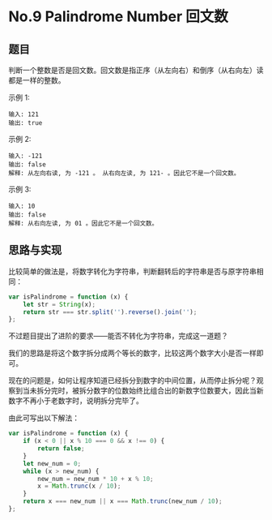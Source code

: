 # No.9 Palindrome Number 回文数

## 题目
判断一个整数是否是回文数。回文数是指正序（从左向右）和倒序（从右向左）读都是一样的整数。

示例 1:

```
输入: 121
输出: true
```

示例 2:

```
输入: -121
输出: false
解释: 从左向右读, 为 -121 。 从右向左读, 为 121- 。因此它不是一个回文数。
```

示例 3:

```
输入: 10
输出: false
解释: 从右向左读, 为 01 。因此它不是一个回文数。
```

## 思路与实现

比较简单的做法是，将数字转化为字符串，判断翻转后的字符串是否与原字符串相同：
```javascript
var isPalindrome = function (x) {
    let str = String(x);
    return str === str.split('').reverse().join('');
};
```
不过题目提出了进阶的要求——能否不转化为字符串，完成这一道题？

我们的思路是将这个数字拆分成两个等长的数字，比较这两个数字大小是否一样即可。

现在的问题是，如何让程序知道已经拆分到数字的中间位置，从而停止拆分呢？观察到当未拆分完时，被拆分数字的位数始终比组合出的新数字位数要大，因此当新数字不再小于老数字时，说明拆分完毕了。

由此可写出以下解法：
```javascript
var isPalindrome = function (x) {
    if (x < 0 || x % 10 === 0 && x !== 0) {
        return false;
    }
    let new_num = 0;
    while (x > new_num) {
        new_num = new_num * 10 + x % 10;
        x = Math.trunc(x / 10);
    }
    return x === new_num || x === Math.trunc(new_num / 10);
};
```



